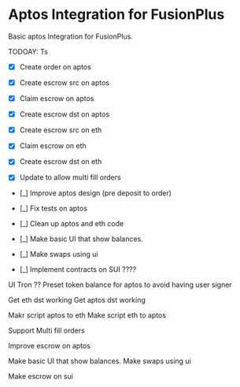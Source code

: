 # Aptos Integration for FusionPlus 


Basic aptos Integration for FusionPlus.


TODOAY: 
Ts
- [x] Create order on aptos 
- [x] Create escrow src on aptos
- [x] Claim escrow on aptos
- [x] Create escrow dst on aptos

- [x] Create escrow src on eth
- [x] Claim escrow on eth
- [x] Create escrow dst on eth

- [x] Update to allow multi fill orders 

- [_] Improve aptos design (pre deposit to order)

- [_] Fix tests on aptos
- [_] Clean up aptos and eth code

- [_] Make basic UI that show balances. 
- [_] Make swaps using ui

- [_] Implement contracts on SUI ????


UI
Tron ??
Preset token balance for aptos to avoid having user signer 



Get eth dst working
Get aptos dst working

Makr script aptos to eth
Make script eth to aptos

Support Multi fill orders

Improve escrow on aptos

Make basic UI that show balances. 
Make swaps using ui

Make escrow on sui